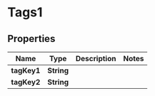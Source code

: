 

# Tags1


## Properties

| Name | Type | Description | Notes |
|------------ | ------------- | ------------- | -------------|
|**tagKey1** | **String** |  |  |
|**tagKey2** | **String** |  |  |



